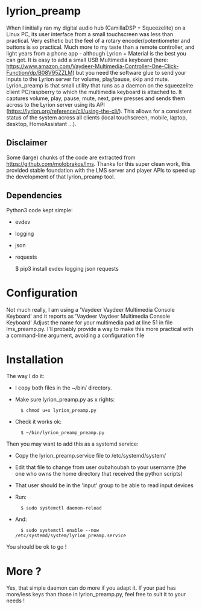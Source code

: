 # lyrion_preamp
When I initially ran my digital audio hub (CamillaDSP + Squeezelite) on a Linux PC, its user interface from a small touchscreen was less than practical. Very esthetic but the feel of a rotary encoder/potentiometer and buttons is so practical. Much more to my taste than a remote controller, and light years from a phone app - although Lyrion + Material is the best you can get.
It is easy to add a small USB Multimedia keyboard (here: https://www.amazon.com/Vaydeer-Multimedia-Controller-One-Click-Function/dp/B08V95ZZLM) but you need the software glue to send your inputs to the Lyrion server for volume, play/pause, skip and mute. Lyrion_preamp is that small utility that runs as a daemon on the squeezelite client PC/raspberry to which the multimedia keyboard is attached to. It captures volume, play, pause, mute, next, prev presses and sends them across to the Lyrion server using its API (https://lyrion.org/reference/cli/using-the-cli/). This allows for a consistent status of the system across all clients (local touchscreen, mobile, laptop, desktop, HomeAssistant ...).

## Disclaimer
Some (large) chunks of the code are extracted from https://github.com/molobrakos/lms. Thanks for this super clean work, this provided stable foundation with the LMS server and player APIs to speed up the development of that lyrion_preamp tool.

## Dependencies
Python3 code kept simple:
  - evdev
  - logging
  - json
  - requests

      $ pip3 install evdev logging json requests

# Configuration
Not much really, I am using a 'Vaydeer Vaydeer Multimedia Console Keyboard' and it reports as 'Vaydeer Vaydeer Multimedia Console Keyboard' 
Adjust the name for your multimedia pad at line 51 in file lms_preamp.py.
I'll probably provide a way to make this more practical with a command-line argument, avoiding a configuration file

# Installation
The way I do it:
- I copy both files in the ~/bin/ directory.
- Make sure lyrion_preamp.py as x rights:

        $ chmod u+x lyrion_preamp.py

- Check it works ok:

        $ ~/bin/lyrion_preamp_preamp.py
  
Then you may want to add this as a systemd service:
- Copy the lyrion_preamp.service file to /etc/systemd/system/
- Edit that file to change from user oubahoubah to your username (the one who owns the home directory that received the python scripts)
- That user should be in the 'input' group to be able to read input devices
- Run:

        $ sudo systemctl daemon-reload
  
- And:

        $ sudo systemctl enable --now /etc/systemd/system/lyrion_preamp.service

You should be ok to go !

# More ?
Yes, that simple daemon can do more if you adapt it. If your pad has more/less keys than those in lyrion_preamp.py, feel free to suit it to your needs !
